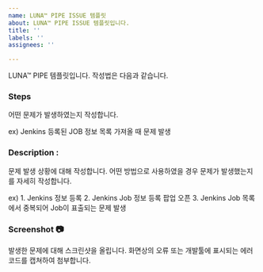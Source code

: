 ```yaml
---
name: LUNA™ PIPE ISSUE 템플릿
about: LUNA™ PIPE ISSUE 템플릿입니다.
title: ''
labels: ''
assignees: ''

---
```


LUNA™ PIPE   템플릿입니다.  작성법은 다음과 같습니다.

### Steps 
어떤 문제가 발생하였는지 작성합니다.

ex) Jenkins 등록된 JOB 정보 목록 가져올 때 문제 발생

### Description :
문제 발생 상황에 대해 작성합니다. 어떤 방법으로 사용하였을 경우 문제가 발생했는지를 자세히 작성합니다.

ex) 1. Jenkins 정보 등록
      2. Jenkins Job 정보 등록 팝업 오픈
      3. Jenkins Job 목록에서 중복되어 Job이 표출되는 문제 발생

### Screenshot :camera:
발생한 문제에 대해 스크린샷을 올립니다.
화면상의 오류 또는 개발툴에 표시되는 에러 코드를 캡쳐하여 첨부합니다.
